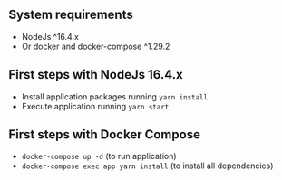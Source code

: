 ## System requirements

- NodeJs ^16.4.x
- Or docker and docker-compose ^1.29.2

## First steps with NodeJs 16.4.x

- Install application packages running `yarn install`
- Execute application running `yarn start`

## First steps with Docker Compose

- `docker-compose up -d` (to run application)
- `docker-compose exec app yarn install` (to install all dependencies)
